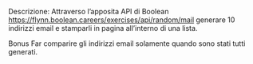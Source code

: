 Descrizione:
Attraverso l’apposita API di Boolean
https://flynn.boolean.careers/exercises/api/random/mail
generare 10 indirizzi email e stamparli in pagina all’interno di una lista.
    
Bonus
Far comparire gli indirizzi email solamente quando sono stati tutti generati.